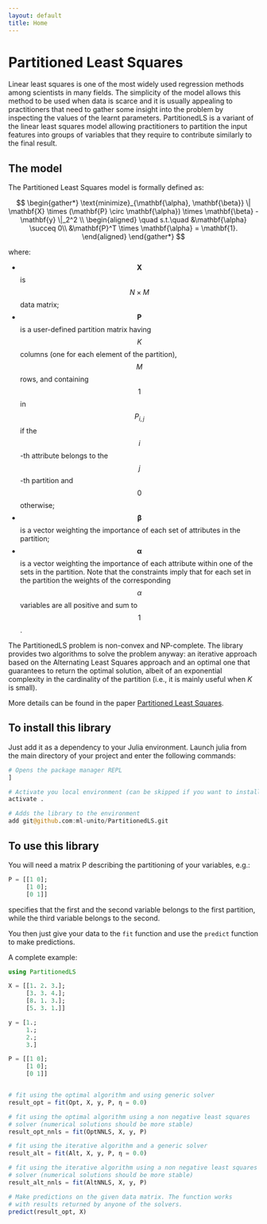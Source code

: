 ```yaml
---
layout: default
title: Home
---
```


<script type="text/javascript" src="http://cdn.mathjax.org/mathjax/latest/MathJax.js?config=TeX-AMS-MML_HTMLorMML"></script>


# Partitioned Least Squares

Linear least squares is one of the most widely used regression methods among scientists in many fields. The simplicity of the model allows this method to be used when data is scarce and it is usually appealing to practitioners that need to gather some insight into the problem by inspecting the values of the learnt parameters. PartitionedLS is a variant of the linear least squares model allowing practitioners to partition the input features into groups of variables that they require to contribute similarly to the final result. 

## The model

The Partitioned Least Squares model is formally defined as:

$$
\begin{gather*}
\text{minimize}_{\mathbf{\alpha}, \mathbf{\beta}} \| \mathbf{X} \times (\mathbf{P} \circ \mathbf{\alpha}) \times \mathbf{\beta} - \mathbf{y} \|_2^2 \\
\begin{aligned}
\quad s.t.\quad  &\mathbf{\alpha}  \succeq 0\\
                    &\mathbf{P}^T \times \mathbf{\alpha} = \mathbf{1}.
\end{aligned}
\end{gather*}
$$

where: 

- $$\mathbf{X}$$ is $$N \times M$$ data matrix;
- $$\mathbf{P}$$ is a user-defined partition matrix having $$K$$ columns (one for each element of the partition), $$M$$ rows, and containing $$1$$ in $$P_{i,j}$$ if the $$i$$-th attribute belongs to the $$j$$-th partition and $$0$$ otherwise;
- $$\mathbf{\beta}$$ is a vector weighting the importance of each set of attributes in the partition;
- $$\mathbf{\alpha}$$ is a vector weighting the importance of each attribute within one of the sets in the partition. Note that the constraints imply that for each set in the partition the weights of the corresponding $$\alpha$$ variables are all positive and sum to $$1$$.

The PartitionedLS problem is non-convex and NP-complete. The library provides two algorithms to solve the problem anyway: an iterative approach based on the Alternating Least Squares approach and an optimal one that guarantees to return the optimal solution, albeit of an exponential complexity in the cardinality of the partition (i.e., it is mainly useful when $K$ is small).

More details can be found in the paper [Partitioned Least Squares](https://arxiv.org/abs/2006.16202).

## To install this library

Just add it as a dependency to your Julia environment. Launch julia from the main directory of your project and enter the following commands:

```julia
# Opens the package manager REPL
]

# Activate you local environment (can be skipped if you want to install the library globally)
activate .

# Adds the library to the environment
add git@github.com:ml-unito/PartitionedLS.git
```

## To use this library

You will need a matrix P describing the partitioning of your variables, e.g.:

```julia
P = [[1 0]; 
     [1 0]; 
     [0 1]]
```

specifies that the first and the second variable belongs to the first partition, while the third variable belongs to the second.

You then just give your data to the `fit` function and use the `predict` function to make predictions. 

A complete example:

```julia
using PartitionedLS

X = [[1. 2. 3.]; 
     [3. 3. 4.]; 
     [8. 1. 3.]; 
     [5. 3. 1.]]

y = [1.; 
     1.; 
     2.; 
     3.]

P = [[1 0]; 
     [1 0]; 
     [0 1]]


# fit using the optimal algorithm and using generic solver
result_opt = fit(Opt, X, y, P, η = 0.0)

# fit using the optimal algorithm using a non negative least squares
# solver (numerical solutions should be more stable)
result_opt_nnls = fit(OptNNLS, X, y, P)

# fit using the iterative algorithm and a generic solver
result_alt = fit(Alt, X, y, P, η = 0.0)

# fit using the iterative algorithm using a non negative least squares
# solver (numerical solutions should be more stable)
result_alt_nnls = fit(AltNNLS, X, y, P)

# Make predictions on the given data matrix. The function works
# with results returned by anyone of the solvers.
predict(result_opt, X)
```
